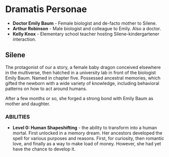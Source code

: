 

# **Dramatis Personae**

* **Doctor Emily Baum** - Female biologist and de-facto mother to Silene.
* **Arthur Robinson** - Male biologist and colleague to Emily. Also a doctor.
* **Kelly Knox** - Elementary school teacher hosting Silene-kindergartener interaction.

## Silene

The protagonist of our a story, a female baby dragon conceived elsewhere in the multiverse, then hatched in a university lab in front of the biologist Emily Baum. Named in chapter five. Possessed ancestral memories, which gifted the newborn with a wide variety of knowledge, including behavioral patterns on how to act around humans.

After a few months or so, she forged a strong bond with Emily Baum as mother and daughter.

### ABILITIES

* **Level 0: Human Shapeshifting** - the ability to transform into a human mortal. First unlocked in a memory dream. Her ancestors developed the spell for various purposes and reasons. First, for curiosity, then romantic love, and finally as a way to make load of money. However, she had yet have the chance to develop it.
